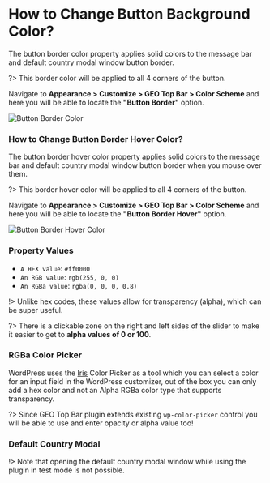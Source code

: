 # How to Change Button Background Color?

The button border color property applies solid colors to the message bar and default country modal window button border.

?> This border color will be applied to all 4 corners of the button.

Navigate to **Appearance > Customize > GEO Top Bar > Color Scheme** and here you will be able to locate the **"Button Border"** option.

![Button Border Color](http://res.cloudinary.com/mypreview/image/upload/v1492230037/button-border-color_y1jc4w.gif)

### How to Change Button Border Hover Color?

The button border hover color property applies solid colors to the message bar and default country modal window button border when you mouse over them.

?> This border hover color will be applied to all 4 corners of the button.

Navigate to **Appearance > Customize > GEO Top Bar > Color Scheme** and here you will be able to locate the **"Button Border Hover"** option.

![Button Border Hover Color](http://res.cloudinary.com/mypreview/image/upload/v1492230583/button-border-hover-color_bjlult.gif)

### Property Values

* ```A HEX value```: ```#ff0000```
* ```An RGB value```: ```rgb(255, 0, 0)```
* ```An RGBa value```: ```rgba(0, 0, 0, 0.8)```

!> Unlike hex codes, these values allow for transparency (alpha), which can be super useful.

?> There is a clickable zone on the right and left sides of the slider to make it easier to get to **alpha values of 0 or 100**.

### RGBa Color Picker

WordPress uses the [Iris](http://automattic.github.io/Iris/) Color Picker as a tool which you can select a color for an input field in the WordPress customizer, out of the box you can only add a hex color and not an Alpha RGBa color type that supports transparency.

?> Since GEO Top Bar plugin extends existing ```wp-color-picker``` control you will be able to use and enter opacity or alpha value too!

### Default Country Modal

!> Note that opening the default country modal window while using the plugin in test mode is not possible.
